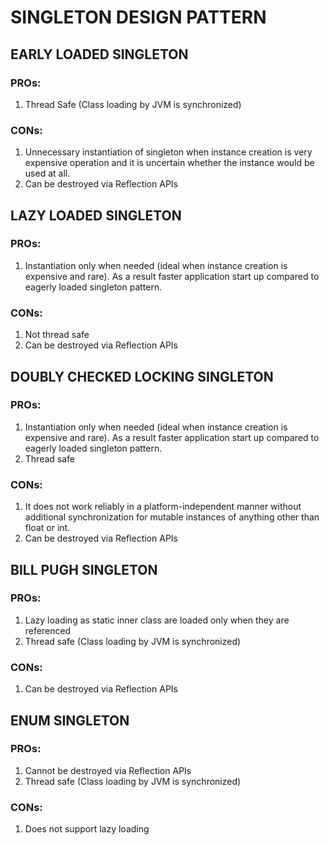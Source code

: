 
# SINGLETON DESIGN PATTERN

## EARLY LOADED SINGLETON

### PROs:
1. Thread Safe (Class loading by JVM is synchronized) 

### CONs:
  1. Unnecessary instantiation of singleton when instance creation is very expensive operation and it is uncertain whether the instance would be used at all.
  2. Can be destroyed via Reflection APIs

## LAZY LOADED SINGLETON

### PROs:
1. Instantiation only when needed (ideal when instance creation is expensive and rare). 
As a result faster application start up compared to eagerly loaded singleton pattern.

### CONs:
  1. Not thread safe
  2. Can be destroyed via Reflection APIs

## DOUBLY CHECKED LOCKING SINGLETON

### PROs:
1. Instantiation only when needed (ideal when instance creation is expensive and rare).
As a result faster application start up compared to eagerly loaded singleton pattern. 
2. Thread safe

### CONs:
  1. It does not work reliably in a platform-independent manner without additional synchronization for mutable instances of anything other than float or int.
  2. Can be destroyed via Reflection APIs

## BILL PUGH SINGLETON

### PROs:
1. Lazy loading as static inner class are loaded only when they are referenced
2. Thread safe (Class loading by JVM is synchronized) 

### CONs:
1. Can be destroyed via Reflection APIs

## ENUM SINGLETON

### PROs:
1. Cannot be destroyed via Reflection APIs
2. Thread safe (Class loading by JVM is synchronized) 

### CONs:
1. Does not support lazy loading
